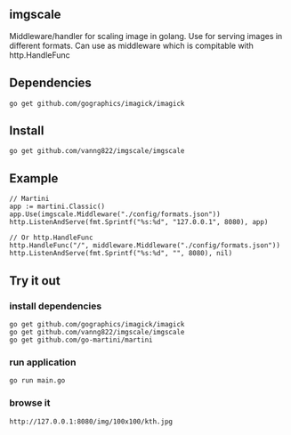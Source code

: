 ## imgscale

Middleware/handler for scaling image in golang. Use for serving images in different formats. Can use as middleware which is compitable with http.HandleFunc

## Dependencies

	go get github.com/gographics/imagick/imagick

## Install 

	go get github.com/vanng822/imgscale/imgscale


## Example

	// Martini
	app := martini.Classic()
	app.Use(imgscale.Middleware("./config/formats.json"))
	http.ListenAndServe(fmt.Sprintf("%s:%d", "127.0.0.1", 8080), app)
	
	// Or http.HandleFunc
	http.HandleFunc("/", middleware.Middleware("./config/formats.json"))
	http.ListenAndServe(fmt.Sprintf("%s:%d", "", 8080), nil)


## Try it out

### install dependencies

	go get github.com/gographics/imagick/imagick
	go get github.com/vanng822/imgscale/imgscale
	go get github.com/go-martini/martini
	
	
### run application
	go run main.go

### browse it
	
	http://127.0.0.1:8080/img/100x100/kth.jpg